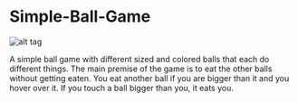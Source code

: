 Simple-Ball-Game
================
![alt tag](http://s4.favim.com/orig/48/dog-cute-ball-puppy-Favim.com-439569.jpg)

A simple ball game with different sized and colored balls that each do different things. The main premise of the game is to eat the other balls without getting eaten. You eat another ball if you are bigger than it and you hover over it. If you touch a ball bigger than you, it eats you.  
